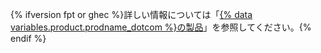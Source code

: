 {% ifversion fpt or ghec %}詳しい情報については「[{% data variables.product.prodname_dotcom %}の製品](/get-started/learning-about-github/githubs-products)」を参照してください。{% endif %}
